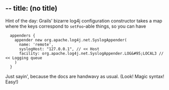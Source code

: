 --
title: (no title)
--
<p>Hint of the day: Grails' bizarre log4j configuration constructor takes a map where the keys correspond to <code>setFoo</code>-able things, so you can have</p>

<pre><code>  appenders {
    appender new org.apache.log4j.net.SyslogAppender(
      name: 'remote',
      syslogHost: "127.0.0.1", // &lt;&lt; Host
      facility: org.apache.log4j.net.SyslogAppender.LOG&amp;#95;LOCAL3 // &lt;&lt; Logging queue
    )
  }
</code></pre>

<p>Just sayin', because the docs are handwavy as usual. (Look! Magic syntax! Easy!)</p>